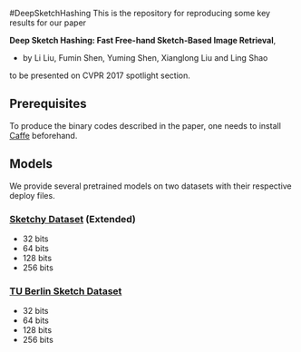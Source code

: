 #DeepSketchHashing
This is the repository for reproducing some key results for our paper

**Deep Sketch Hashing: Fast Free-hand Sketch-Based Image Retrieval**, 
- by Li Liu, Fumin Shen, Yuming Shen, Xianglong Liu and Ling Shao

to be presented on CVPR 2017 spotlight section.

## Prerequisites
To produce the binary codes described in the paper, one needs to install [Caffe](http://caffe.berkeleyvision.org/) beforehand.

## Models
We provide several pretrained models on two datasets with their respective deploy files.
### [Sketchy Dataset](http://sketchy.eye.gatech.edu/) (Extended)
- 32 bits
- 64 bits
- 128 bits
- 256 bits

### [TU Berlin Sketch Dataset](http://cybertron.cg.tu-berlin.de/eitz/projects/classifysketch/)
- 32 bits
- 64 bits
- 128 bits
- 256 bits
